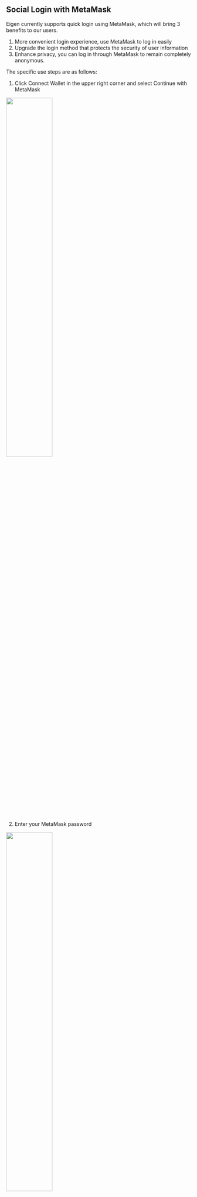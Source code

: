 ## Social Login with MetaMask

Eigen currently supports quick login using MetaMask, which will bring 3 benefits to our users.
1. More convenient login experience, use MetaMask to log in easily
2. Upgrade the login method that protects the security of user information
3. Enhance privacy, you can log in through MetaMask to remain completely anonymous.

The specific use steps are as follows:

1. Click Connect Wallet in the upper right corner and select Continue with MetaMask
<img src="https://github.com/ieigen/ieigen.github.io/raw/main/docs/images/usage/login/entry.png" width="50%" height="50%">

2. Enter your MetaMask password
<img src="https://github.com/ieigen/ieigen.github.io/raw/main/docs/images/usage/login/metamask.png" width="50%" height="50%">

3. Select the wallet you need to sign. It should be noted that your MetaMask may have multiple blockchain accounts, but you can only select one of them for quick login.
<img src="https://github.com/ieigen/ieigen.github.io/raw/main/docs/images/usage/login/account.png" width="50%" height="50%">
<img src="https://github.com/ieigen/ieigen.github.io/raw/main/docs/images/usage/login/sign.png" width="50%" height="50%">

4. Confirm the connection and complete the signature
<img src="https://github.com/ieigen/ieigen.github.io/raw/main/docs/images/usage/login/sign2.png" width="40%" height="40%">

5. If you log in Eigen with Google account on your computer, MetaMask fast  login will automatically synchronise this Eigen account, you can use this MetaMask to log in your previous Eigen account. If not, the platform will create a new Eigen account for you.
<img src="https://github.com/ieigen/ieigen.github.io/raw/main/docs/images/usage/login/list.png" width="40%" height="40%">







